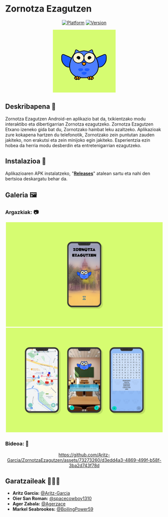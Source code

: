 # Zornotza Ezagutzen 
<div align="center">

[![Platform](https://img.shields.io/badge/platform-android-%2334A853?logo=android&logoColor=%23FFFFFF)](https://github.com/Aritz-Garcia/ZornotzaEzagutzen)
[![Version](https://img.shields.io/badge/1.0-%20?label=version)](https://github.com/Aritz-Garcia/ZornotzaEzagutzen)

</div>

<div align="center">

<img src="img/logo_ZornotzaEzagutzen.png" width="200px">

</div>

## Deskribapena 📝 
Zornotza Ezagutzen Android-en aplikazio bat da, txikientzako modu interaktibo eta dibertigarrian Zornotza ezagutzeko. Zornotza Ezagutzen Etxano izeneko gida bat du, Zornotzako hainbat leku azaltzeko. Aplikazioak zure kokapena hartzen du telefonotik, Zornotzako zein puntutan zauden jakiteko, non erakutsi eta zein minijoko egin jakiteko. Esperientzia ezin hobea da herria modu desberdin eta entretenigarrian ezagutzeko. 

## Instalazioa 🚀 
Aplikazioaren APK instalatzeko, "[**Releases**](https://github.com/Aritz-Garcia/ZornotzaEzagutzen/releases)" atalean sartu eta nahi den bertsioa deskargatu behar da.

## Galeria 🖼 
### Argazkiak: 📷
<div align="center">

<img src="img/mockup/mockup_1.png" alt="Mockup 1" width="500px">

<img src="img/mockup/mockup_2.png" alt="Mockup 2" width="500px">

</div>

### Bideoa: 🎥
<div align="center">

https://github.com/Aritz-Garcia/ZornotzaEzagutzen/assets/73273260/d3edd4a3-4869-499f-b58f-3ba2d743f78d

</div>

## Garatzaileak 👨🏻‍💻 
- **Aritz Garcia:** [@Aritz-Garcia](https://github.com/Aritz-Garcia)
- **Oier San Roman:** [@spacecowboy1310](https://github.com/spacecowboy1310)
- **Ager Zabala:** [@Agerzace](https://github.com/Agerzace)
- **Markel Seabrookes:** [@BoilingPower59](https://github.com/BoilingPower59)

